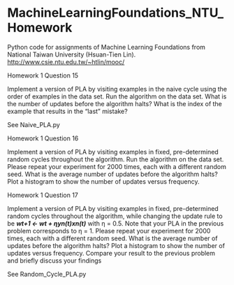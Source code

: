 # MachineLearningFoundations_NTU_Homework
Python code for assignments of Machine Learning Foundations from National Taiwan University (Hsuan-Tien Lin).
http://www.csie.ntu.edu.tw/~htlin/mooc/

Homework 1 Question 15 

Implement a version of PLA by visiting examples in the naive cycle using the order of examples in the data set. Run the algorithm on the data set. What is the number of updates before the algorithm halts? What is the index of the example that results in the “last” mistake?

See Naive_PLA.py

Homework 1 Question 16

Implement a version of PLA by visiting examples in fixed, pre-determined random cycles throughout the algorithm. Run the algorithm on the data set. Please repeat your experiment for 2000 times, each with a different random seed. What is the average number of updates before the algorithm halts? Plot a histogram to show the number of updates versus frequency.

Homework 1 Question 17

Implement a version of PLA by visiting examples in fixed, pre-determined random cycles throughout the algorithm, while changing the update rule to be
**_wt+1 ← wt + ηyn(t)xn(t)_**
with η = 0.5. Note that your PLA in the previous problem corresponds to η = 1. Please repeat your experiment for 2000 times, each with a different random seed. What is the average number of updates before the algorithm halts? Plot a histogram to show the number of updates versus frequency. Compare your result to the previous problem and briefly discuss your findings

See Random_Cycle_PLA.py